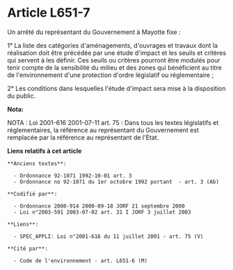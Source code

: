 # Article L651-7

Un arrêté du représentant du Gouvernement à Mayotte fixe :

1° La liste des catégories d'aménagements, d'ouvrages et travaux dont la réalisation doit être précédée par une étude
d'impact et les seuils et critères qui servent à les définir. Ces seuils ou critères pourront être modulés pour tenir compte
de la sensibilité du milieu et des zones qui bénéficient au titre de l'environnement d'une protection d'ordre législatif ou
réglementaire ;

2° Les conditions dans lesquelles l'étude d'impact sera mise à la disposition du public.

**Nota:**

NOTA : Loi 2001-616 2001-07-11 art. 75 : Dans tous les textes législatifs et réglementaires, la référence au représentant du
Gouvernement est remplacée par la référence au représentant de l'Etat.

**Liens relatifs à cet article**

	**Anciens textes**:

	  - Ordonnance 92-1071 1992-10-01 art. 3
	  - Ordonnance no 92-1071 du 1er octobre 1992 portant  - art. 3 (Ab)

	**Codifié par**:

	  - Ordonnance 2000-914 2000-09-18 JORF 21 septembre 2000
	  - Loi n°2003-591 2003-07-02 art. 31 I JORF 3 juillet 2003

	**Liens**:

	  - SPEC_APPLI: Loi n°2001-616 du 11 juillet 2001 - art. 75 (V)

	**Cité par**:

	  - Code de l'environnement - art. L651-6 (M)
